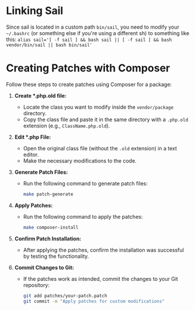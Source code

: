 # Linking Sail
Since sail is located in a custom path `bin/sail`, you need to modify your `~/.bashrc` (or something else if you're using a different sh) to something like this:
`alias sail='[ -f sail ] && bash sail || [ -f sail ] && bash vendor/bin/sail || bash bin/sail'`

# Creating Patches with Composer

Follow these steps to create patches using Composer for a package:

1. **Create \*.php.old file:**
    - Locate the class you want to modify inside the `vendor/package` directory.
    - Copy the class file and paste it in the same directory with a `.php.old` extension (e.g., `ClassName.php.old`).

2. **Edit \*.php File:**
    - Open the original class file (without the `.old` extension) in a text editor.
    - Make the necessary modifications to the code.

3. **Generate Patch Files:**
    - Run the following command to generate patch files:
      ```bash
      make patch-generate
      ```

4. **Apply Patches:**
    - Run the following command to apply the patches:
      ```bash
      make composer-install
      ```

5. **Confirm Patch Installation:**
    - After applying the patches, confirm the installation was successful by testing the functionality.

6. **Commit Changes to Git:**
    - If the patches work as intended, commit the changes to your Git repository:
      ```bash
      git add patches/your-patch.patch
      git commit -m "Apply patches for custom modifications"
      ```
